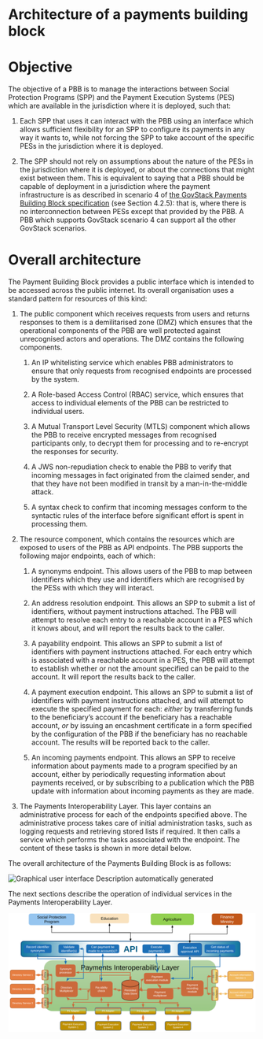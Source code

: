 
# Architecture of a payments building block

# Objective

The objective of a PBB is to manage the interactions between Social Protection Programs (SPP) and the Payment Execution Systems (PES) which are available in the jurisdiction where it is deployed, such that:

1.  Each SPP that uses it can interact with the PBB using an interface which allows sufficient flexibility for an SPP to configure its payments in any way it wants to, while not forcing the SPP to take account of the specific PESs in the jurisdiction where it is deployed.

2.  The SPP should not rely on assumptions about the nature of the PESs in the jurisdiction where it is deployed, or about the connections that might exist between them. This is equivalent to saying that a PBB should be capable of deployment in a jurisdiction where the payment infrastructure is as described in scenario 4 of [the GovStack Payments Building Block specification](https://docs.egovstack.net/v1.1.0/Payments_Building_Block_Specification_v1.1.0.pdf) (see Section 4.2.5): that is, where there is no interconnection between PESs except that provided by the PBB. A PBB which supports GovStack scenario 4 can support all the other GovStack scenarios.

# Overall architecture

The Payment Building Block provides a public interface which is intended to be accessed across the public internet. Its overall organisation uses a standard pattern for resources of this kind:

1.  The public component which receives requests from users and returns responses to them is a demilitarised zone (DMZ) which ensures that the operational components of the PBB are well protected against unrecognised actors and operations. The DMZ contains the following components.

    1.  An IP whitelisting service which enables PBB administrators to ensure that only requests from recognised endpoints are processed by the system.

    2.  A Role-based Access Control (RBAC) service, which ensures that access to individual elements of the PBB can be restricted to individual users.

    3.  A Mutual Transport Level Security (MTLS) component which allows the PBB to receive encrypted messages from recognised participants only, to decrypt them for processing and to re-encrypt the responses for security.

    4.  A JWS non-repudiation check to enable the PBB to verify that incoming messages in fact originated from the claimed sender, and that they have not been modified in transit by a man-in-the-middle attack.

    5.  A syntax check to confirm that incoming messages conform to the syntactic rules of the interface before significant effort is spent in processing them.

2.  The resource component, which contains the resources which are exposed to users of the PBB as API endpoints. The PBB supports the following major endpoints, each of which:

    1.  A synonyms endpoint. This allows users of the PBB to map between identifiers which they use and identifiers which are recognised by the PESs with which they will interact.

    2.  An address resolution endpoint. This allows an SPP to submit a list of identifiers, without payment instructions attached. The PBB will attempt to resolve each entry to a reachable account in a PES which it knows about, and will report the results back to the caller.

    3.  A payability endpoint. This allows an SPP to submit a list of identifiers with payment instructions attached. For each entry which is associated with a reachable account in a PES, the PBB will attempt to establish whether or not the amount specified can be paid to the account. It will report the results back to the caller.

    4.  A payment execution endpoint. This allows an SPP to submit a list of identifiers with payment instructions attached, and will attempt to execute the specified payment for each: *either* by transferring funds to the beneficiary’s account if the beneficiary has a reachable account, *or* by issuing an encashment certificate in a form specified by the configuration of the PBB if the beneficiary has no reachable account. The results will be reported back to the caller.

    5.  An incoming payments endpoint. This allows an SPP to receive information about payments made to a program specified by an account, either by periodically requesting information about payments received, or by subscribing to a publication which the PBB update with information about incoming payments as they are made.

3.  The Payments Interoperability Layer. This layer contains an administrative process for each of the endpoints specified above. The administrative process takes care of initial administration tasks, such as logging requests and retrieving stored lists if required. It then calls a service which performs the tasks associated with the endpoint. The content of these tasks is shown in more detail below.

The overall architecture of the Payments Building Block is as follows:

![Graphical user interface Description automatically generated](media/8a7145baca2bef1b0f47e7b78dc045bb.jpg)

The next sections describe the operation of individual services in the Payments Interoperability Layer.


![Proposed Architecture Diagram](../../../assets/images/architecture-diagram.png)
